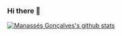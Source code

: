 ### Hi there 👋

[![Manassés Gonçalves's github stats](https://github-readme-stats.vercel.app/api?username=ManassesGoncalves&theme=red-green)](https://github.com/ManassesGoncalves/github-readme-stats)

